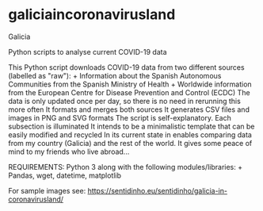# galiciaincoronavirusland

Galicia

Python scripts to analyse current COVID-19 data

This Python script downloads COVID-19 data from two different sources (labelled as "raw"):
    + Information about the Spanish Autonomous Communities from the Spanish Ministry of Health
    + Worldwide information from the European Centre for Disease Prevention and Control (ECDC)
The data is only updated once per day, so there is no need in rerunning this more often
It formats and merges both sources
It generates CSV files and images in PNG and SVG formats
The script is self-explanatory. Each subsection is illuminated
It intends to be a minimalistic template that can be easily modified and recycled
In its current state in enables comparing data from my country (Galicia)
and the rest of the world. It gives some peace of mind to my friends who live abroad...

REQUIREMENTS: Python 3 along with the following modules/libraries:
    + Pandas, wget, datetime, matplotlib

For sample images see:
https://sentidinho.eu/sentidinho/galicia-in-coronavirusland/
